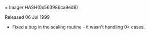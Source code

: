 = Imager HASH(0x563986ca9ed8)

Released 06 Jul 1999

- Fixed a bug in the scaling routine - it wasn't  handling 0< cases.